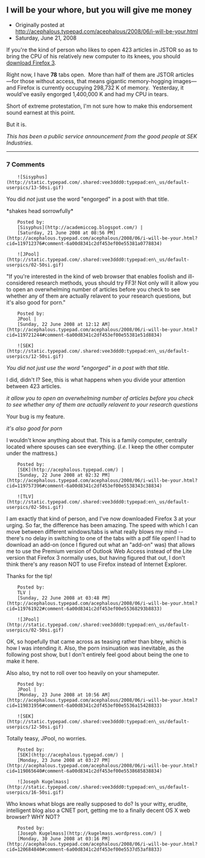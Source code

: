 ## I will be your whore, but you will give me money

 * Originally posted at http://acephalous.typepad.com/acephalous/2008/06/i-will-be-your.html
 * Saturday, June 21, 2008



If you're the kind of person who likes to open 423 articles in JSTOR so as to bring the CPU of his relatively new computer to its knees, you should [download Firefox 3](http://www.mozilla.com/en-US/firefox/).  

Right now, I have **78** tabs open.  More than half of them are JSTOR articles—for those without access, that means gigantic memory-hogging images—and Firefox is currently occupying 298,732 K of memory.  Yesterday, it would've easily engorged 1,400,000 K and had my CPU in tears.  

Short of extreme protestation, I'm not sure how to make this endorsement sound earnest at this point.  

But it is. 

_This has been a public service announcement from the good people at SEK Industries._ 

		

* * *

### 7 Comments 

		

                
[]()

	

		![Sisyphus](http://static.typepad.com/.shared:vee3ddd0:typepad:en\_us/default-userpics/13-50si.gif)
	

	

		

You did _not_ just use the word "engorged" in a post with that title.   

\*shakes head sorrowfully\*

	

		Posted by:
		[Sisyphus](http://academiccog.blogspot.com/) |
		[Saturday, 21 June 2008 at 08:56 PM](http://acephalous.typepad.com/acephalous/2008/06/i-will-be-your.html?cid=119712376#comment-6a00d8341c2df453ef00e55381a0778834)

[]()

	

		![JPool](http://static.typepad.com/.shared:vee3ddd0:typepad:en\_us/default-userpics/02-50si.gif)
	

	

		

"If you're interested in the kind of web browser that enables foolish and ill-considered research methods, yous should try FF3!  Not only will it allow you to open an overwhelming number of articles before you check to see whether any of them are actually relavent to your research questions, but it's also good for porn."

	

		Posted by:
		JPool |
		[Sunday, 22 June 2008 at 12:12 AM](http://acephalous.typepad.com/acephalous/2008/06/i-will-be-your.html?cid=119721244#comment-6a00d8341c2df453ef00e55381e51d8834)

[]()

	

		![SEK](http://static.typepad.com/.shared:vee3ddd0:typepad:en\_us/default-userpics/12-50si.gif)
	

	

		

_You did not just use the word "engorged" in a post with that title._ 

I did, didn't I?  See, this is what happens when you divide your attention between 423 articles.

_it allow you to open an overwhelming number of articles before you check to see whether any of them are actually relavent to your research questions_

Your bug is my feature.

_it's also good for porn_

I wouldn't know anything about that.  This is a family computer, centrally located where spouses can see everything.  (_I.e._ I keep the other computer under the mattress.)

	

		Posted by:
		[SEK](http://acephalous.typepad.com/) |
		[Sunday, 22 June 2008 at 02:32 PM](http://acephalous.typepad.com/acephalous/2008/06/i-will-be-your.html?cid=119757396#comment-6a00d8341c2df453ef00e5538343c38834)

[]()

	

		![TLV](http://static.typepad.com/.shared:vee3ddd0:typepad:en\_us/default-userpics/02-50si.gif)
	

	

		

I am exactly that kind of person, and I've now downloaded Firefox 3 at your urging. So far, the difference has been amazing. The speed with which I can move between different windows/tabs is what really blows my mind -- there's no delay in switching to one of the tabs with a pdf file open! I had to download an add-on (once I figured out what an "add-on" was) that allows me to use the Premium version of Outlook Web Access instead of the Lite version that Firefox 3 normally uses, but having figured that out, I don't think there's any reason NOT to use Firefox instead of Internet Explorer.

Thanks for the tip!

	

		Posted by:
		TLV |
		[Sunday, 22 June 2008 at 03:48 PM](http://acephalous.typepad.com/acephalous/2008/06/i-will-be-your.html?cid=119761922#comment-6a00d8341c2df453ef00e55368293b8833)

[]()

	

		![JPool](http://static.typepad.com/.shared:vee3ddd0:typepad:en\_us/default-userpics/02-50si.gif)
	

	

		

OK, so hopefully that came across as teasing rather than bitey, which is how I was intending it.  Also, the porn insinuation was inevitable, as the following post show, but I don't entirely feel good about being the one to make it here.

Also also, try not to roll over too heavily on your shameputer.

	

		Posted by:
		JPool |
		[Monday, 23 June 2008 at 10:56 AM](http://acephalous.typepad.com/acephalous/2008/06/i-will-be-your.html?cid=119831956#comment-6a00d8341c2df453ef00e5536a15428833)

[]()

	

		![SEK](http://static.typepad.com/.shared:vee3ddd0:typepad:en\_us/default-userpics/12-50si.gif)
	

	

		

Totally teasy, JPool, no worries.

	

		Posted by:
		[SEK](http://acephalous.typepad.com/) |
		[Monday, 23 June 2008 at 03:27 PM](http://acephalous.typepad.com/acephalous/2008/06/i-will-be-your.html?cid=119865640#comment-6a00d8341c2df453ef00e5538685838834)

[]()

	

		![Joseph Kugelmass](http://static.typepad.com/.shared:vee3ddd0:typepad:en\_us/default-userpics/16-50si.gif)
	

	

		

Who knows what blogs are really supposed to do? Is your witty, erudite, intelligent blog also a CNET port, getting me to a finally decent OS X web browser? WHY NOT?

	

		Posted by:
		[Joseph Kugelmass](http://kugelmass.wordpress.com/) |
		[Monday, 30 June 2008 at 03:16 PM](http://acephalous.typepad.com/acephalous/2008/06/i-will-be-your.html?cid=120684840#comment-6a00d8341c2df453ef00e5537d53af8833)

		

        